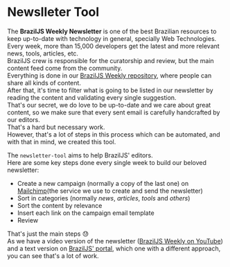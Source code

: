 # Newslleter Tool
The __BrazilJS Weekly Newsletter__ is one of the best Brazilian resources to keep up-to-date with technology in general, specially Web Technologies.  
Every week, more than 15,000 developers get the latest and more relevant news, tools, articles, etc.  
BrazilJS crew is responsible for the curatorship and review, but the main content feed come from the community.  
Everything is done in our [BrazilJS Weekly repository](https://github.com/braziljs/weekly), where people can share all kinds of content.  
After that, it's time to filter what is going to be listed in our newsletter by reading the content and validating every single suggestion.  
That's our secret, we do love to be up-to-date and we care about great content, so we make sure that every sent email is carefully handcrafted by our editors.  
That's a hard but necessary work.  
However, that's a lot of steps in this process which can be automated, and with that in mind, we created this tool.  

The `newsletter-tool` aims to help BrazilJS' editors.  
Here are some key steps done every single week to build our beloved newsletter:

- Create a new campaign (normally a copy of the last one) on [Mailchimp](https://mailchimp.com/)(the service we use to create and send the newsletter)  
- Sort in categories (normally *news*, *articles*, *tools* and *others*)  
- Sort the content by relevance  
- Insert each link on the campaign email template 
- Review

That's just the main steps 😓  
As we have a video version of the newsletter ([BrazilJS Weekly on YouTube](https://www.youtube.com/braziljs)) and a text version on [BrazilJS' portal](https://braziljs.org/), which one with a different approach, you can see that's a lot of work.  

